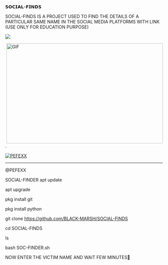 
𝗦𝗢𝗖𝗜𝗔𝗟-𝗙𝗜𝗡𝗗𝗦

SOCIAL-FINDS IS A PROJECT USED TO FIND THE DETAILS OF A PARTICULAR SAME NAME IN THE SOCIAL MEDIA PLATFORMS WITH LINK (USE ONLY FOR EDUCATION PURPOSE) 
<p>

   <img src= "https://camo.githubusercontent.com/71b837571c48af3aa60a73dbc9d5936aa359d78efbfa8a6743cbbbc16b80ef4d/68747470733a2f2f63646e2e646973636f72646170702e636f6d2f6174746163686d656e74732f3830353930323039333930363630383138362f3830353931333937323533353539303932322f74656e6f722e676966"/>

</p>



<img align="right" alt="GIF" src="https://github.com/abhisheknaiidu/abhisheknaiidu/blob/master/code.gif?raw=true" width="500" height="320" />

.

<p align="center">

<a href="https://wa.me/+994409727638"><img title="PEFEXX" src="https://img.shields.io/badge/PEFEXX-CONTACT ME ON-PEFEX/PEFEXX%20SMILE?color=Blue&style=for-the-badge&logo=whatsapp"></a>

<p align="center">













---

@PEFEXX

SOCIAL-FINDER 
   apt update
   
   
   apt upgrade 
   
   
   pkg install git
   
   
   
   pkg install python
   
   
   
   git clone https://github.com/BLACK-MARSH/SOCIAL-FINDS
   
   
   cd SOCIAL-FINDS
   
   
  
   
   ls
  
   
   bash SOC-FINDER.sh
   
  
   NOW ENTER THE VICTIM NAME AND WAIT FEW MINUTES🤟





